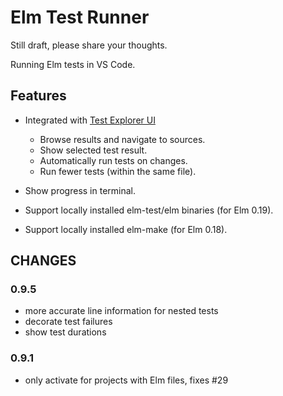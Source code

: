 # Elm Test Runner 

Still draft, please share your thoughts.

Running Elm tests in VS Code.

## Features

- Integrated with [Test Explorer UI](https://marketplace.visualstudio.com/items?itemName=hbenl.vscode-test-explorer)
  - Browse results and navigate to sources.
  - Show selected test result.
  - Automatically run tests on changes.
  - Run fewer tests (within the same file).

- Show progress in terminal.
- Support locally installed elm-test/elm binaries (for Elm 0.19).
- Support locally installed elm-make (for Elm 0.18).

## CHANGES

### 0.9.5
- more accurate line information for nested tests
- decorate test failures
- show test durations

### 0.9.1
- only activate for projects with Elm files, fixes #29


